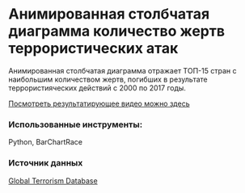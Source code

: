 # Анимированная столбчатая диаграмма количество жертв террористических атак
Анимированная столбчатая диаграмма отражает ТОП-15 стран с наибольшим количеством жертв, погибших в результате террористияческих действий с 2000 по 2017 годы.

[Посмотреть результатирующее видео можно здесь](https://www.instagram.com/p/CTclALIC3_p/?utm_source=ig_web_copy_link)

### Использованные инструменты:
Python, BarChartRace

### Источник данных
[Global Terrorism Database](https://www.start.umd.edu/gtd/analysis/)
